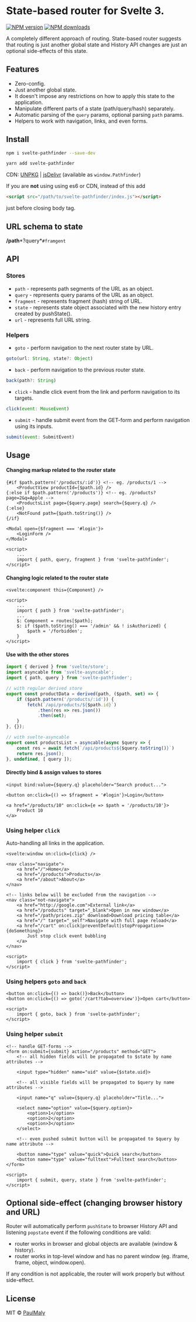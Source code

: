 # State-based router for Svelte 3.

[![NPM version](https://img.shields.io/npm/v/svelte-pathfinder.svg?style=flat)](https://www.npmjs.com/package/svelte-pathfinder) [![NPM downloads](https://img.shields.io/npm/dm/svelte-pathfinder.svg?style=flat)](https://www.npmjs.com/package/svelte-pathfinder)

A completely different approach of routing. State-based router suggests that routing is just another global state and History API changes are just an optional side-effects of this state.

## Features

- Zero-config.
- Just another global state.
- It doesn't impose any restrictions on how to apply this state to the application.
- Manipulate different parts of a state (path/query/hash) separately.
- Automatic parsing of the `query` params, optional parsing `path` params.
- Helpers to work with navigation, links, and even forms.

## Install

```bash
npm i svelte-pathfinder --save-dev
```

```bash
yarn add svelte-pathfinder
```

CDN: [UNPKG](https://unpkg.com/svelte-pathfinder/) | [jsDelivr](https://cdn.jsdelivr.net/npm/svelte-pathfinder/) (available as `window.Pathfinder`)

If you are **not** using using es6 or CDN, instead of this add 

```html
<script src="/path/to/svelte-pathfinder/index.js"></script>
```

just before closing body tag.


## URL schema to state

**/path***?query*`#framgent`

## API

### Stores

- `path` - represents path segments of the URL as an object.
- `query` - represents query params of the URL as an object.
- `fragment` - represents fragment (hash) string of URL.
- `state` - represents state object associated with the new history entry created by pushState().
- `url` - represents full URL string.

### Helpers

- `goto` - perform navigation to the next router state by URL.

```javascript
goto(url: String, state?: Object)
```

- `back` - perform navigation to the previous router state.

```javascript
back(path?: String)
```

- `click` - handle click event from the link and perform navigation to its targets.

```javascript
click(event: MouseEvent)
```

- `submit` - handle submit event from the GET-form and perform navigation using its inputs.

```javascript
submit(event: SubmitEvent)
```

## Usage

#### Changing markup related to the router state

```svelte
{#if $path.pattern('/products/:id')} <!-- eg. /products/1 -->
    <ProductView productId={$path.id} />
{:else if $path.pattern('/products')} <!-- eg. /products?page=2&q=Apple -->
    <ProductsList page={$query.page} search={$query.q} />
{:else}
    <NotFound path={$path.toString()} />
{/if}

<Modal open={$fragment === '#login'}>
    <LoginForm />
</Modal>

<script>
    ...
    import { path, query, fragment } from 'svelte-pathfinder';
</script>
```

#### Changing logic related to the router state

```svelte
<svelte:component this={Component} />

<script>
    ...
    import { path } from 'svelte-pathfinder';
    ...
    $: Component = routes[$path];
    $: if ($path.toString() === '/admin' && ! isAuthorized) {
        $path = '/forbidden';
    }
</script>
```

#### Use with the other stores

```javascript
import { derived } from 'svelte/store';
import asyncable from 'svelte-asyncable';
import { path, query } from 'svelte-pathfinder';

// with regular derived store
export const productData = derived(path, ($path, set) => {
    if ($path.pattern('/products/:id')) {
        fetch(`/api/products/${$path.id}`)
            .then(res => res.json())
            .then(set);
    }
}, {});

// with svelte-asyncable
export const productsList = asyncable(async $query => {
    const res = await fetch(`/api/products${$query.toString()}`)
    return res.json();
}, undefined, [ query ]);

```

#### Directly bind & assign values to stores

```svelte
<input bind:value={$query.q} placeholder="Search product...">

<button on:click={() => $fragment = '#login'}>Login</button>

<a href="/products/10" on:click={e => $path = '/products/10'}>
    Product 10
</a>
```

### Using helper `click`

Auto-handling all links in the application.

```svelte
<svelte:window on:click={click} />

<nav class="navigate">
    <a href="/">Home</a>
    <a href="/products">Products</a>
    <a href="/about">About</a>
</nav>

<!-- links below will be excluded from the navigation -->
<nav class="not-navigate">
    <a href="http://google.com">External link</a>
    <a href="/products" target="_blank">Open in new window</a>
    <a href="/path/prices.zip" download>Download pricing table</a>
    <a href="/" target="_self">Navigate with full page reload</a>
    <a href="/cart" on:click|preventDefault|stopPropagation={doSomething}>
        Just stop click event bubbling
    </a>
</nav>

<script>
    import { click } from 'svelte-pathfinder';
</script>
```

### Using helpers `goto` and `back`

```svelte
<button on:click={() => back()}>Back</button> 
<button on:click={() => goto('/cart?tab=overview')}>Open cart</button>

<script>
    import { goto, back } from 'svelte-pathfinder';
</script>
```

### Using helper `submit`

```svelte
<!-- handle GET-forms -->
<form on:submit={submit} action="/products" method="GET">
    <!-- all hidden fields will be propagated to $state by name attributes -->

    <input type="hidden" name="uid" value={$state.uid}>

    <!-- all visible fields will be propagated to $query by name attributes -->

    <input name="q" value={$query.q} placeholder="Title...">

    <select name="option" value={$query.option}>
        <option>1</option>
        <option>2</option>
        <option>3</option>
    </select>

    <!-- even pushed submit button will be propagated to $query by name attribute -->

    <button name="type" value="quick">Quick search</button>
    <button name="type" value="fulltext">Fulltext search</button>
</form>

<script>
    import { submit, query, state } from 'svelte-pathfinder';
</script>
```

## Optional side-effect (changing browser history and URL)

Router will automatically perform `pushState` to browser History API and listening `popstate` event if the following conditions are valid:

* router works in browser and global objects are available (window & history).
* router works in top-level window and has no parent window (eg. iframe, frame, object, window.open).

If any condition is not applicable, the router will work properly but without side-effect.

## License

MIT &copy; [PaulMaly](https://github.com/PaulMaly)
